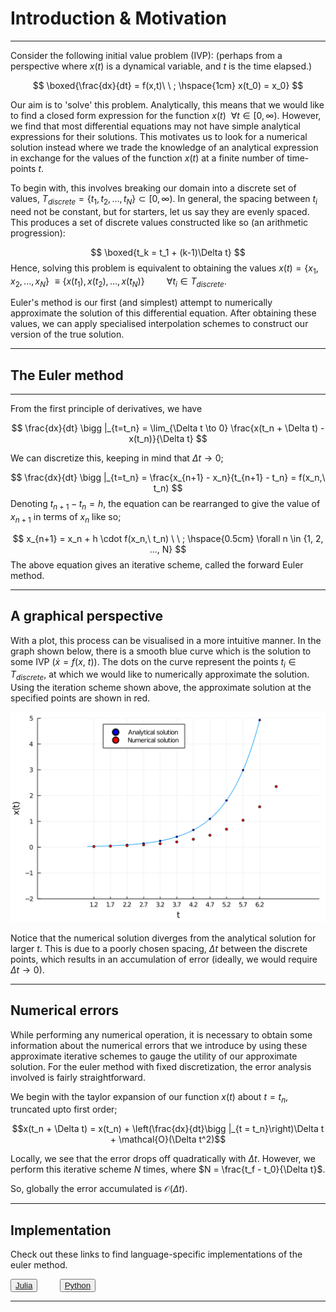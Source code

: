 # Introduction & Motivation

---

Consider the following initial value problem (IVP): (perhaps from a perspective where $x(t)$ is a dynamical variable, and $t$ is the time elapsed.)

$$
\boxed{\frac{dx}{dt} = f(x,t)\ \ ; \hspace{1cm} x(t_0) = x_0}
$$


Our aim is to 'solve' this problem. Analytically, this means that we would like to find a closed form expression for the function $x(t) \ \ \forall t \in [0, \infty)$. However, we find that most differential equations may not have simple analytical expressions for their solutions. This motivates us to look for a numerical solution instead where we trade the knowledge of an analytical expression in exchange for the values of the function $x(t)$ at a finite number of time-points $t$.

To begin with, this involves breaking our domain into a discrete set of values, $T_{discrete} = \{t_1,t_2,...,t_N\} \subset [0, \infty)$. In general, the spacing between $t_i$ need not be constant, but for starters, let us say they are evenly spaced. This produces a set of discrete values constructed like so (an arithmetic progression): 

$$
\boxed{t_k = t_1 + (k-1)\Delta t}
$$
Hence, solving this problem is equivalent to obtaining the values $x(t) = \{x_1,x_2,...,x_N\}$ $\equiv \{x(t_1), x(t_2),...,x(t_N)\} \hspace{1cm} \forall t_i \in T_{discrete}.$ 

Euler's method is our first (and simplest) attempt to numerically approximate the solution of this differential equation. After obtaining these values, we can apply specialised interpolation schemes to construct our version of the true solution.

---

## The Euler method

---

From the first principle of derivatives, we have 

$$
\frac{dx}{dt} \bigg |_{t=t_n} = \lim_{\Delta t \to 0} \frac{x(t_n + \Delta t) - x(t_n)}{\Delta t}
$$


We can discretize this, keeping in mind that $\Delta t \to 0$; 

$$
\frac{dx}{dt} \bigg |_{t=t_n} = \frac{x_{n+1} - x_n}{t_{n+1} - t_n} = f(x_n,\ t_n)
$$
Denoting $t_{n+1} - t_n = h$, the equation can be rearranged to give the value of $x_{n+1}$ in terms of $x_n$ like so;

$$
x_{n+1} = x_n + h \cdot f(x_n,\ t_n) \ \ ; \hspace{0.5cm} \forall n \in {1, 2, ..., N}
$$
The above equation gives an iterative scheme, called the forward Euler method. 

---

## A graphical perspective

With a plot, this process can be visualised in a more intuitive manner. In the graph shown below, there is a smooth blue curve which is the solution to some IVP $(\dot{x} = f(x, \ t))$. The dots on the curve represent the points $t_i \in T_{discrete}$, at which we would like to numerically approximate the solution. Using the iteration scheme shown above, the approximate solution at the specified points are shown in red.

<img src="./images/plot1.svg" alt="image" style="zoom:90%;" />

Notice that the numerical solution diverges from the analytical solution for larger $t$. This is due to a poorly chosen spacing, $\Delta t$ between the discrete points, which results in an accumulation of error (ideally, we would require $\Delta t \to 0$). 

---

## Numerical errors

While performing any numerical operation, it is necessary to obtain some information about the numerical errors that we introduce by using these approximate iterative schemes to gauge the utility of our approximate solution. For the euler method with fixed discretization, the error analysis involved is fairly straightforward. 

We begin with the taylor expansion of our function $x(t)$ about $t = t_n$, truncated upto first order;

$$x(t_n + \Delta t) = x(t_n) + \left(\frac{dx}{dt}\bigg |_{t = t_n}\right)\Delta t + \mathcal{O}(\Delta t^2)$$

Locally, we see that the error drops off quadratically with $\Delta t$. However, we perform this iterative scheme $N$ times, where $N = \frac{t_f - t_0}{\Delta t}$. 

So, globally the error accumulated is $\mathcal{O}(\Delta t)$.

---
## Implementation
Check out these links to find language-specific implementations of the euler method. 

<button class="button buttonCustom">[Julia](EulerMethod_Julia.html)</button>$\hspace{1cm}$<button class="button buttonCustom">[Python](EulerMethod_Python.html)</button>



---

